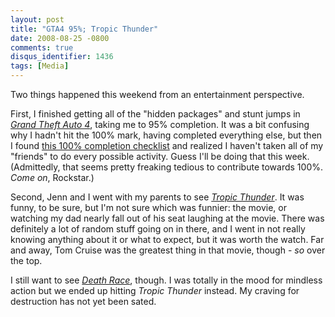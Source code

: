 ```yaml
---
layout: post
title: "GTA4 95%; Tropic Thunder"
date: 2008-08-25 -0800
comments: true
disqus_identifier: 1436
tags: [Media]
---
```

Two things happened this weekend from an entertainment perspective.

First, I finished getting all of the "hidden packages" and stunt jumps
in *[Grand Theft Auto
4](http://www.amazon.com/gp/product/B000FRU1UM?ie=UTF8&tag=mhsvortex&linkCode=as2&camp=1789&creative=9325&creativeASIN=B000FRU1UM)*,
taking me to 95% completion. It was a bit confusing why I hadn't hit the
100% mark, having completed everything else, but then I found [this 100%
completion checklist](http://www.gta4.tv/100percent.php) and realized I
haven't taken all of my "friends" to do every possible activity. Guess
I'll be doing that this week. (Admittedly, that seems pretty freaking
tedious to contribute towards 100%. *Come on*, Rockstar.)

Second, Jenn and I went with my parents to see *[Tropic
Thunder](http://www.imdb.com/title/tt0942385/)*. It was funny, to be
sure, but I'm not sure which was funnier: the movie, or watching my dad
nearly fall out of his seat laughing at the movie. There was definitely
a lot of random stuff going on in there, and I went in not really
knowing anything about it or what to expect, but it was worth the watch.
Far and away, Tom Cruise was the greatest thing in that movie, though -
*so* over the top.

I still want to see *[Death
Race](http://www.imdb.com/title/tt0452608/)*, though. I was totally in
the mood for mindless action but we ended up hitting *Tropic Thunder*
instead. My craving for destruction has not yet been sated.

